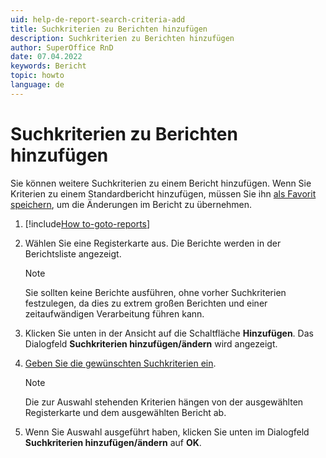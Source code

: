 ```yaml
---
uid: help-de-report-search-criteria-add
title: Suchkriterien zu Berichten hinzufügen
description: Suchkriterien zu Berichten hinzufügen
author: SuperOffice RnD
date: 07.04.2022
keywords: Bericht
topic: howto
language: de
---
```


# Suchkriterien zu Berichten hinzufügen

Sie können weitere Suchkriterien zu einem Bericht hinzufügen. Wenn Sie Kriterien zu einem Standardbericht hinzufügen, müssen Sie ihn [als Favorit speichern][1], um die Änderungen im Bericht zu übernehmen.

1. [!include[How to-goto-reports](../includes/goto-reports.md)]
1. Wählen Sie eine Registerkarte aus. Die Berichte werden in der Berichtsliste angezeigt.

    > [!NOTE]
    > Sie sollten keine Berichte ausführen, ohne vorher Suchkriterien festzulegen, da dies zu extrem großen Berichten und einer zeitaufwändigen Verarbeitung führen kann.

1. Klicken Sie unten in der Ansicht auf die Schaltfläche **Hinzufügen**. Das Dialogfeld **Suchkriterien hinzufügen/ändern** wird angezeigt.
1. [Geben Sie die gewünschten Suchkriterien ein][2].

    > [!NOTE]
    > Die zur Auswahl stehenden Kriterien hängen von der ausgewählten Registerkarte und dem ausgewählten Bericht ab.

1. Wenn Sie Auswahl ausgeführt haben, klicken Sie unten im Dialogfeld **Suchkriterien hinzufügen/ändern** auf **OK**.

<!-- Referenced links -->
[1]: ../favorites/add.md
[2]: ../../../search-options/learn/search-criteria.md

<!-- Referenced images -->

